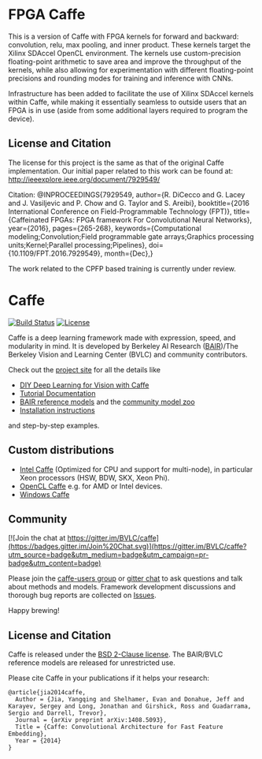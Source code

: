 # FPGA Caffe

This is a version of Caffe with FPGA kernels for forward and backward: convolution, relu, max pooling, and inner product. These kernels target the Xilinx SDAccel OpenCL environment. The kernels use custom-precision floating-point arithmetic to save area and improve the throughput of the kernels, while also allowing for experimentation with different floating-point precisions and rounding modes for training and inference with CNNs.

Infrastructure has been added to facilitate the use of Xilinx SDAccel kernels within Caffe, while making it essentially seamless to outside users that an FPGA is in use (aside from some additional layers required to program the device). 

## License and Citation

The license for this project is the same as that of the original Caffe implementation. Our initial paper related to this work can be found at: http://ieeexplore.ieee.org/document/7929549/

Citation:
@INPROCEEDINGS{7929549, 
author={R. DiCecco and G. Lacey and J. Vasiljevic and P. Chow and G. Taylor and S. Areibi}, 
booktitle={2016 International Conference on Field-Programmable Technology (FPT)}, 
title={Caffeinated FPGAs: FPGA framework For Convolutional Neural Networks}, 
year={2016}, 
pages={265-268}, 
keywords={Computational modeling;Convolution;Field programmable gate arrays;Graphics processing units;Kernel;Parallel processing;Pipelines}, 
doi={10.1109/FPT.2016.7929549}, 
month={Dec},}

The work related to the CPFP based training is currently under review. 

# Caffe

[![Build Status](https://travis-ci.org/BVLC/caffe.svg?branch=master)](https://travis-ci.org/BVLC/caffe)
[![License](https://img.shields.io/badge/license-BSD-blue.svg)](LICENSE)

Caffe is a deep learning framework made with expression, speed, and modularity in mind.
It is developed by Berkeley AI Research ([BAIR](http://bair.berkeley.edu))/The Berkeley Vision and Learning Center (BVLC) and community contributors.

Check out the [project site](http://caffe.berkeleyvision.org) for all the details like

- [DIY Deep Learning for Vision with Caffe](https://docs.google.com/presentation/d/1UeKXVgRvvxg9OUdh_UiC5G71UMscNPlvArsWER41PsU/edit#slide=id.p)
- [Tutorial Documentation](http://caffe.berkeleyvision.org/tutorial/)
- [BAIR reference models](http://caffe.berkeleyvision.org/model_zoo.html) and the [community model zoo](https://github.com/BVLC/caffe/wiki/Model-Zoo)
- [Installation instructions](http://caffe.berkeleyvision.org/installation.html)

and step-by-step examples.

## Custom distributions

 - [Intel Caffe](https://github.com/BVLC/caffe/tree/intel) (Optimized for CPU and support for multi-node), in particular Xeon processors (HSW, BDW, SKX, Xeon Phi).
- [OpenCL Caffe](https://github.com/BVLC/caffe/tree/opencl) e.g. for AMD or Intel devices.
- [Windows Caffe](https://github.com/BVLC/caffe/tree/windows)

## Community

[![Join the chat at https://gitter.im/BVLC/caffe](https://badges.gitter.im/Join%20Chat.svg)](https://gitter.im/BVLC/caffe?utm_source=badge&utm_medium=badge&utm_campaign=pr-badge&utm_content=badge)

Please join the [caffe-users group](https://groups.google.com/forum/#!forum/caffe-users) or [gitter chat](https://gitter.im/BVLC/caffe) to ask questions and talk about methods and models.
Framework development discussions and thorough bug reports are collected on [Issues](https://github.com/BVLC/caffe/issues).

Happy brewing!

## License and Citation

Caffe is released under the [BSD 2-Clause license](https://github.com/BVLC/caffe/blob/master/LICENSE).
The BAIR/BVLC reference models are released for unrestricted use.

Please cite Caffe in your publications if it helps your research:

    @article{jia2014caffe,
      Author = {Jia, Yangqing and Shelhamer, Evan and Donahue, Jeff and Karayev, Sergey and Long, Jonathan and Girshick, Ross and Guadarrama, Sergio and Darrell, Trevor},
      Journal = {arXiv preprint arXiv:1408.5093},
      Title = {Caffe: Convolutional Architecture for Fast Feature Embedding},
      Year = {2014}
    }
